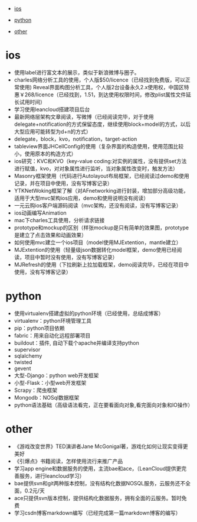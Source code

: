 
- [ios](#ios)

- [python](#python)

- [other](#other)

# ios
* 使用label进行富文本的展示，类似于新浪微博与圈子。
* charles网络分析工具的使用，个人版$50/licence（已经找到免费版，可以正常使用)
Reveal界面构图分析工具，个人版2台设备永久2.x使用权，中国区特惠￥268/licence（已经找到，1.51，到达使用权限时间，修改plist属性文件延长试用时间）
* 学习使用leancloud搭建项目后台
* 最新网络层架构文章阅读，写微博（已经阅读完毕，对于使用delegate+notification的方式保留态度，继续使用block+model的方式，以后大型应用可能转型为d+n的方式）
* delegate，block，kvo，notification，target-action
* tableview界面JHCellConfig的使用（复杂界面的构造使用，使用范围比较小，使用原本的构造方式）
* ios研究：KVC和KVO（key-value coding:对实例的属性，没有提供set方法进行赋值，kvo，对对象属性进行监听，当对象属性改变时，触发方法）
* Masonry框架使用（代码进行Autolayout布局框架，已经阅读过demo和使用记录，并在项目中使用，没有写博客记录）
* YTKNetWoking框架了解（对AFnetworking进行封装，增加部分高级功能，适用于大型mvc架构ios应用，demo和使用说明没有阅读）
* 一元云购ios客户端源码阅读（mvc架构，还没有阅读，没有写博客记录）
* ios动画编写Animation
* mac下charles工具使用，分析请求链接
* prototype和mockup的区别（样张mockup是只有简单的效果图，prototype是建立了点击效果和动画效果）
* 如何使用mvc建立一个ios项目（model使用MJExtention，mantle建立）
* MJExtention的使用（轻量级json数据转化model框架，demo使用已经阅读，项目中暂时没有使用，没有写博客记录）
* MJRefresh的使用（下拉刷新上拉加载框架，demo阅读完毕，已经在项目中使用，没有写博客记录）

# python

* 使用virtualenv搭建虚拟的python环境（已经使用，总结成博客）
* virtualenv：python环境管理工具
* pip：python项目依赖 
* fabric：用来自动化远程部署项目
* buildout：插件, 自动下载个apache并编译支持python
* supervisor
* sqlalchemy
* twisted
* gevent
* 大型-Django：python web开发框架
* 小型-Flask：小型web开发框架
* Scrapy：爬虫框架
* Mongodb：NOSql数据框架
* python语法基础（高级语法看完，正在要看面向对象,看完面向对象和IO操作）


# other
* 《游戏改变世界》TED演讲者Jane McGonigal著，游戏化如何让现实变得更美好
* 《引爆点》书籍阅读，怎样使用流行来推广产品
* 学习app engine和数据服务的使用，主流bae和ace，（LeanCloud提供更完善服务，进行leancloud学习）
* bae提供svn和git两种版本控制，没有结构化数据NOSQL服务，云服务还不全面，0.2元/天
* ace只提供svn版本控制，提供结构化数据服务，拥有全面的云服务。暂时免费
* 学习csdn博客markdown编写（已经完成第一篇markdown博客的编写）



